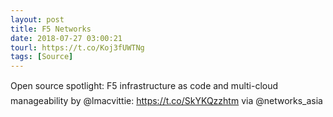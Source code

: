 ```yaml
---
layout: post
title: F5 Networks
date: 2018-07-27 03:00:21
tourl: https://t.co/Koj3fUWTNg
tags: [Source]
---
```

Open source spotlight: F5 infrastructure as code and multi-cloud manageability by @lmacvittie: https://t.co/SkYKQzzhtm via @networks_asia
